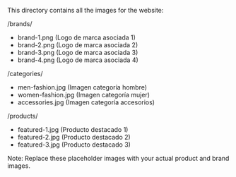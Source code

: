 This directory contains all the images for the website:

/brands/
  - brand-1.png (Logo de marca asociada 1)
  - brand-2.png (Logo de marca asociada 2)
  - brand-3.png (Logo de marca asociada 3)
  - brand-4.png (Logo de marca asociada 4)

/categories/
  - men-fashion.jpg (Imagen categoría hombre)
  - women-fashion.jpg (Imagen categoría mujer)
  - accessories.jpg (Imagen categoría accesorios)

/products/
  - featured-1.jpg (Producto destacado 1)
  - featured-2.jpg (Producto destacado 2)
  - featured-3.jpg (Producto destacado 3)

Note: Replace these placeholder images with your actual product and brand images.